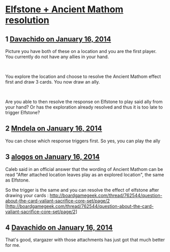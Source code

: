 # [Elfstone + Ancient Mathom resolution](https://community.fantasyflightgames.com/topic/96988-elfstone-ancient-mathom-resolution/)

## 1 [Davachido on January 16, 2014](https://community.fantasyflightgames.com/topic/96988-elfstone-ancient-mathom-resolution/?do=findComment&comment=955791)

Picture you have both of these on a location and you are the first player. You currently do not have any allies in your hand.

 

You explore the location and choose to resolve the Ancient Mathom effect first and draw 3 cards. You now draw an ally.

 

Are you able to then resolve the response on Elfstone to play said ally from your hand? Or has the exploration already resolved and thus it is too late to trigger Elfstone?

## 2 [Mndela on January 16, 2014](https://community.fantasyflightgames.com/topic/96988-elfstone-ancient-mathom-resolution/?do=findComment&comment=955842)

You can chose which response triggers first. So yes, you can play the ally

## 3 [alogos on January 16, 2014](https://community.fantasyflightgames.com/topic/96988-elfstone-ancient-mathom-resolution/?do=findComment&comment=955845)

Caleb said in an official answer that the wording of Ancient Mathom can be read "After attached location leaves play as an explored location", the same as Elfstone.

So the trigger is the same and you can resolve the effect of elfstone after drawing your cards : http://boardgamegeek.com/thread/762544/question-about-the-card-valiant-sacrifice-core-set/page/2 [http://boardgamegeek.com/thread/762544/question-about-the-card-valiant-sacrifice-core-set/page/2]

## 4 [Davachido on January 16, 2014](https://community.fantasyflightgames.com/topic/96988-elfstone-ancient-mathom-resolution/?do=findComment&comment=956018)

That's good, stargazer with those attachments has just got that much better for me.

